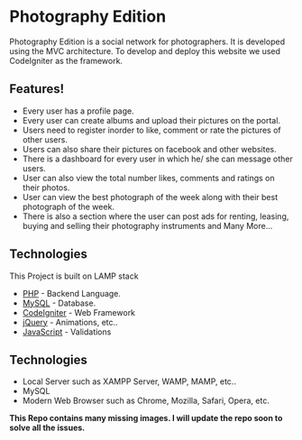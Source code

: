 # Photography Edition

Photography Edition is a social network for photographers. It is developed using the MVC architecture. To develop and deploy this website we used CodeIgniter as the framework.

## Features!

  - Every user has a profile page.
  - Every user can create albums and upload their pictures on the portal.
  - Users need to register inorder to like, comment or rate the pictures of other users.
  - Users can also share their pictures on facebook and other websites.
  - There is a dashboard for every user in which he/ she can message other users.
  - User can also view the total number likes, comments and ratings on their photos.
  - User can view the best photograph of the week along with their best photograph of the week.
  - There is also a section where the user can post ads for renting, leasing, buying and selling their photography instruments and Many More...

## Technologies

This Project is built on LAMP stack

* [PHP] - Backend Language.
* [MySQL] - Database.
* [CodeIgniter] - Web Framework
* [jQuery] - Animations, etc..
* [JavaScript] - Validations

## Technologies
* Local Server such as XAMPP Server, WAMP, MAMP, etc..
* MySQL
* Modern Web Browser such as Chrome, Mozilla, Safari, Opera, etc.

**This Repo contains many missing images. I will update the repo soon to solve all the issues.**


   [PHP]: <http://php.net/manual/en/intro-whatis.php>
   [MySQL]: <https://www.mysql.com/>
   [CodeIgniter]: <https://codeigniter.com/>
   [jQuery]: <https://jquery.com/>
   [JavaScript]: <https://www.javascript.com/>

